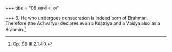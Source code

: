 +++
title = "06 ब्रह्मणो वा एष"

+++
6. He who undergoes consecration is indeed born of Brahman. Therefore (the Adhvaryu) declares even a Kṣatriya and a Vaiśya also as a Brāhmin.[^1]  


[^1]: Cp. ŚB III.2.1.40.
